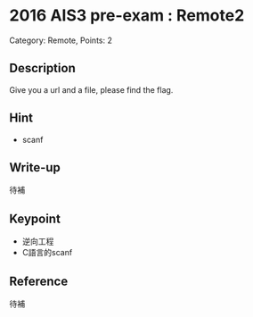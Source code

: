 # 2016 AIS3 pre-exam : Remote2
Category: Remote, Points: 2  

## Description
Give you a url and a file, please find the flag.

## Hint
- scanf

## Write-up
待補  

## Keypoint
- 逆向工程
- C語言的scanf

## Reference
待補  